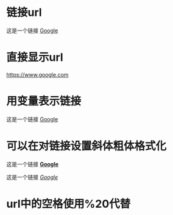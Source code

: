 # 链接url
这是一个链接 [Google](https://www.google.com)

# 直接显示url
<https://www.google.com>

# 用变量表示链接
这是一个链接 [Google][url]

[url]: https://www.google.com

# 可以在对链接设置斜体粗体格式化
这是一个链接 **[Google](https://www.google.com)**

这是一个链接 *[Google](https://www.google.com)*

# url中的空格使用%20代替